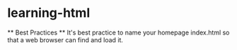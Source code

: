 # learning-html

** Best Practices **
It's best practice to name your homepage index.html so that a web browser can find and load it.